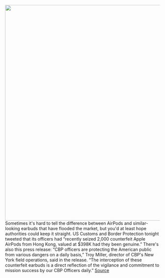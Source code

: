<img src='https://cdn.vox-cdn.com/thumbor/yRLGptkQXh2gaoBHiPS-KrNB7MQ=/0x0:1851x1234/1200x800/filters:focal(778x469:1074x765)/cdn.vox-cdn.com/uploads/chorus_image/image/67400984/CBP.0.jpg' width='700px' /><br/>
Sometimes it's hard to tell the difference between AirPods and similar-looking earbuds that have flooded the market, but you'd at least hope authorities could keep it straight. US Customs and Border Protection tonight tweeted that its officers had “recently seized 2,000 counterfeit Apple AirPods from Hong Kong, valued at $398K had they been genuine.” There's also this press release: “CBP officers are protecting the American public from various dangers on a daily basis,” Troy Miller, director of CBP's New York field operations, said in the release. “The interception of these counterfeit earbuds is a direct reflection of the vigilance and commitment to mission success by our CBP Officers daily.”
<a href='https://www.theverge.com/2020/9/13/21435637/us-cbp-counterfeit-airpods-oneplus-buds-mixup'> Source <a/>